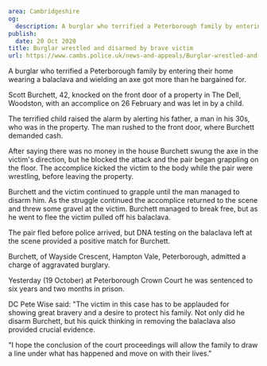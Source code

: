 ```yaml
area: Cambridgeshire
og:
  description: A burglar who terrified a Peterborough family by entering their home wearing a balaclava and wielding an axe got more than he bargained for.
publish:
  date: 20 Oct 2020
title: Burglar wrestled and disarmed by brave victim
url: https://www.cambs.police.uk/news-and-appeals/Burglar-wrestled-and-disarmed-by-brave-victim
```

A burglar who terrified a Peterborough family by entering their home wearing a balaclava and wielding an axe got more than he bargained for.

Scott Burchett, 42, knocked on the front door of a property in The Dell, Woodston, with an accomplice on 26 February and was let in by a child.

The terrified child raised the alarm by alerting his father, a man in his 30s, who was in the property. The man rushed to the front door, where Burchett demanded cash.

After saying there was no money in the house Burchett swung the axe in the victim's direction, but he blocked the attack and the pair began grappling on the floor. The accomplice kicked the victim to the body while the pair were wrestling, before leaving the property.

Burchett and the victim continued to grapple until the man managed to disarm him. As the struggle continued the accomplice returned to the scene and threw some gravel at the victim. Burchett managed to break free, but as he went to flee the victim pulled off his balaclava.

The pair fled before police arrived, but DNA testing on the balaclava left at the scene provided a positive match for Burchett.

Burchett, of Wayside Crescent, Hampton Vale, Peterborough, admitted a charge of aggravated burglary.

Yesterday (19 October) at Peterborough Crown Court he was sentenced to six years and two months in prison.

DC Pete Wise said: "The victim in this case has to be applauded for showing great bravery and a desire to protect his family. Not only did he disarm Burchett, but his quick thinking in removing the balaclava also provided crucial evidence.

"I hope the conclusion of the court proceedings will allow the family to draw a line under what has happened and move on with their lives."
